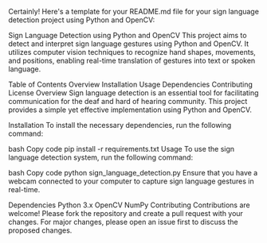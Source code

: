 
Certainly! Here's a template for your README.md file for your sign language detection project using Python and OpenCV:

Sign Language Detection using Python and OpenCV
This project aims to detect and interpret sign language gestures using Python and OpenCV. It utilizes computer vision techniques to recognize hand shapes, movements, and positions, enabling real-time translation of gestures into text or spoken language.

Table of Contents
Overview
Installation
Usage
Dependencies
Contributing
License
Overview
Sign language detection is an essential tool for facilitating communication for the deaf and hard of hearing community. This project provides a simple yet effective implementation using Python and OpenCV.

Installation
To install the necessary dependencies, run the following command:

bash
Copy code
pip install -r requirements.txt
Usage
To use the sign language detection system, run the following command:

bash
Copy code
python sign_language_detection.py
Ensure that you have a webcam connected to your computer to capture sign language gestures in real-time.

Dependencies
Python 3.x
OpenCV
NumPy
Contributing
Contributions are welcome! Please fork the repository and create a pull request with your changes. For major changes, please open an issue first to discuss the proposed changes.
